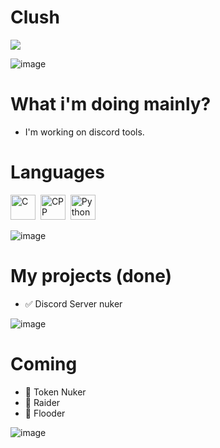 # Clush

<a href="https://visitcount.itsvg.in">
  <img src="https://visitcount.itsvg.in/api?id=clushfree&label=Profile%20Views&color=11&icon=8&pretty=false" />
</a>

![image](https://github.com/user-attachments/assets/66dc3e3a-aa34-4494-a3df-8ef95e8ccf5d)

# What i'm doing mainly?
- I'm working on discord tools.

# Languages
<div>
  <img src="https://github.com/user-attachments/assets/96c302d6-1bb8-402e-bd0f-08db3ed9209e" title="C" alt="C" width="40" height="40"/>&nbsp;
  <img src="https://github.com/user-attachments/assets/6143169b-6d82-4902-b56b-047494696c64" title="C++" alt="CPP" width="40" height="40"/>&nbsp;
  <img src="https://github.com/user-attachments/assets/cf6636d1-112f-416d-8565-b46fa23fe16d" title="PY" alt="Python" width="40" height="40"/>&nbsp;
</div>

![image](https://github.com/user-attachments/assets/66dc3e3a-aa34-4494-a3df-8ef95e8ccf5d)

# My projects (done)
- ✅ Discord Server nuker

![image](https://github.com/user-attachments/assets/66dc3e3a-aa34-4494-a3df-8ef95e8ccf5d)

# Coming
- 🚀 Token Nuker
- 🚀 Raider
- 🚀 Flooder

![image](https://github.com/user-attachments/assets/66dc3e3a-aa34-4494-a3df-8ef95e8ccf5d)

